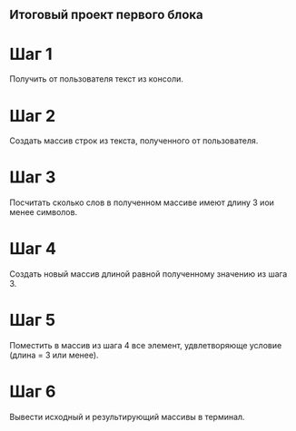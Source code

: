 ## Итоговый проект первого блока

# Шаг 1
Получить от пользователя текст из консоли.

# Шаг 2 
Создать массив строк из текста, полученного от пользователя.

# Шаг 3 
Посчитать сколько слов в полученном массиве имеют длину 3 иои менее символов.

# Шаг 4
Создать новый массив длиной равной полученному значению из шага 3.

# Шаг 5
Поместить в массив из шага 4 все элемент, удвлетворяюще условие (длина = 3 или менее).

# Шаг 6
Вывести исходный и результирующий массивы в терминал.

